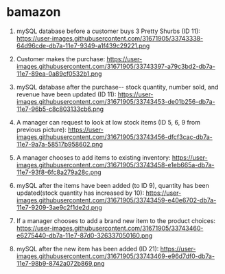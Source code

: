 # bamazon

1. mySQL database before a customer buys 3 Pretty Shurbs (ID 11): https://user-images.githubusercontent.com/31671905/33743338-64d96cde-db7a-11e7-9349-a1f439c29221.png

2. Customer makes the purchase: https://user-images.githubusercontent.com/31671905/33743397-a79c3bd2-db7a-11e7-89ea-0a89cf0532b1.png

3. mySQL database after the purchase-- stock quantity, number sold, and revenue have been updated (ID 11): https://user-images.githubusercontent.com/31671905/33743453-de01b256-db7a-11e7-96b5-c8c803133cb6.png

4. A manager can request to look at low stock items (ID 5, 6, 9 from previous picture): https://user-images.githubusercontent.com/31671905/33743456-dfcf3cac-db7a-11e7-9a7a-58517b958602.png 

5. A manager chooses to add items to existing inventory: https://user-images.githubusercontent.com/31671905/33743458-e1eb665a-db7a-11e7-93f8-6fc8a279a28c.png

6. mySQL after the items have been added (to ID 9), quantity has been updated(stock quantity has increased by 10): https://user-images.githubusercontent.com/31671905/33743459-e40e6702-db7a-11e7-9209-3ae9c2f1de2d.png

7. If a manager chooses to add a brand new item to the product choices: https://user-images.githubusercontent.com/31671905/33743460-e6275440-db7a-11e7-87d0-326337050160.png

8. mySQL after the new item has been added (ID 21): https://user-images.githubusercontent.com/31671905/33743469-e96d7df0-db7a-11e7-98b9-8742a072b869.png

